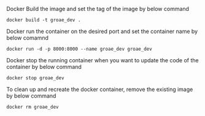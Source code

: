 Docker Build the image and set the tag of the image by below command

`docker build -t groae_dev .`

Docker run the container on the desired port and set the container name by below comamnd

`docker run -d -p 8000:8000 --name groae_dev groae_dev`

Docker stop the running container when you want to update the code of the container by below command

`docker stop groae_dev`

To clean up and recreate the docker container, remove the existing image by below command 

`docker rm groae_dev`
